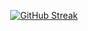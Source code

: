 <div align="center">

[![GitHub Streak](https://streak-stats.demolab.com?user=AD1616&theme=transparent&hide_border=true&fire=EB5454&stroke=EB5454&currStreakNum=EB5454&ring=EBA416&sideNums=EBA416&sideLabels=C83EEB)](https://git.io/streak-stats)

</div>
